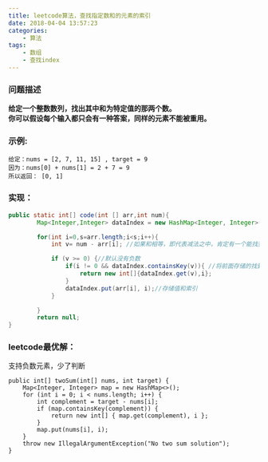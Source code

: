 ```yaml
---
title: leetcode算法，查找指定数和的元素的索引
date: 2018-04-04 13:57:23
categories: 
	- 算法
tags:
	- 数组
	- 查找index
---
```


### 问题描述
 **给定一个整数数列，找出其中和为特定值的那两个数。  
 你可以假设每个输入都只会有一种答案，同样的元素不能被重用。**

### 示例:   
	给定：nums = [2, 7, 11, 15] , target = 9  
	因为：nums[0] + nums[1] = 2 + 7 = 9 
	所以返回： [0, 1]

### 实现：
```java
public static int[] code(int [] arr,int num){
        Map<Integer,Integer> dataIndex = new HashMap<Integer, Integer>();

        for(int i=0,s=arr.length;i<s;i++){
            int v= num - arr[i]; //如果和相等，即代表减法之中，肯定有一个能找到对应的

            if (v >= 0) {//默认没有负数
                if(i != 0 && dataIndex.containsKey(v)){ //将前面存储的找到。即为相应的
                    return new int[]{dataIndex.get(v),i};
                }
                dataIndex.put(arr[i], i);//存储值和索引
            }

        }
        return null;
}
```
### leetcode最优解：
支持负数元素，少了判断

```
public int[] twoSum(int[] nums, int target) {
    Map<Integer, Integer> map = new HashMap<>();
    for (int i = 0; i < nums.length; i++) {
        int complement = target - nums[i];
        if (map.containsKey(complement)) {
            return new int[] { map.get(complement), i };
        }
        map.put(nums[i], i);
    }
    throw new IllegalArgumentException("No two sum solution");
}
```











